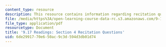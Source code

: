 ```yaml
---
content_type: resource
description: This resource contains information regarding recitation questions.
file: /media/https%3A/open-learning-course-data-rc.s3.amazonaws.com/9-17-systems-neuroscience-lab-spring-2013/6de2991770e650ac9c3d594d3db01d74_MIT9_17S13_rec_4_ques.pdf
file_type: application/pdf
resourcetype: Document
title: '9.17 Readings: Section 4 Recitation Questions'
uid: 6de29917-70e6-50ac-9c3d-594d3db01d74
---
```

